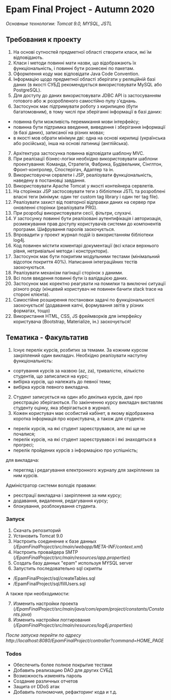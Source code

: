 # Epam Final Project - Autumn 2020

*Основные технологии: Tomcat 9.0, MYSQL, JSTL*

## Требования к проекту

1. На основі сутностей предметної області створити класи, які їм відповідають.  
2. Класи і методи повинні мати назви, що відображають їх функціональність, і повинні бути  рознесені по пакетам.  
3. Оформлення коду має відповідати Java Code Convention.  
4. Інформацію щодо предметної області зберігати у реляційній базі даних (в якості СУБД  рекомендується використовувати MySQL або PostgreSQL). 
5. Для доступу до даних використовувати JDBC API із застосуванням готового або ж  розробленого самостійно пулу з'єднань. 
6. Застосунок має підтримувати роботу з кирилицею (бути багатомовним), в тому числі при  зберіганні інформації в базі даних:  


- повинна бути можливість перемикання мови інтерфейсу;  
- повинна бути підтримка введення, виведення і зберігання інформації (в базі даних),  записаної на різних мовах;  
- в якості мов обрати мінімум дві: одна на основі кирилиці (українська або російська),  інша на основі латиниці (англійська).  


7. Архітектура застосунка повинна відповідати шаблону MVC. 
8. При реалізації бізнес-логіки необхідно використовувати шаблони проектування: Команда,  Стратегія, Фабрика, Будівельник, Сінглтон, Фронт-контролер, Спостерігач, Адаптер та ін. 
9. Використовуючи сервлети і JSP, реалізувати функціональність, наведену в постановці  завдання.  
10. Використовувати Apache Tomcat у якості контейнера сервлетів.  
11. На сторінках JSP застосовувати теги з бібліотеки JSTL та розроблені власні теги (мінімум: один  тег custom tag library і один тег tag file). 
12. Реалізувати захист від повторної відправки даних на сервер при оновленні сторінки (реалізувати PRG). 
13. При розробці використовувати сесії, фільтри, слухачі.
14. У застосунку повинні бути реалізовані аутентифікація і авторизація, розмежування прав  доступу користувачів системи до компонентів програми. Шифрування паролів заохочується. 
15. Впровадити у проект журнал подій із використанням бібліотеки log4j.  
16. Код повинен містити коментарі документації (всі класи верхнього рівня, нетривіальні методи  і конструктори). 
17. Застосунок має бути покритим модульними тестами (мінімальний відсоток покриття 40%).  Написання інтеграційних тестів заохочуються. 
18. Реалізувати механізм пагінації сторінок з даними. 
19. Всі поля введення повинні бути із валідацією даних. 
20. Застосунок має коректно реагувати на помилки та виключні ситуації різного роду (кінцевий  користувач не повинен бачити stack trace на стороні клієнта). 
21. Самостійне розширення постановки задачі по функціональності заохочується! (додавання  капчі, формування звітів у різних форматах, тощо) 
22. Використання HTML, CSS, JS фреймворків для інтерфейсу користувача (Bootstrap, Materialize,  ін.) заохочується! 

## Тематика - Факультатив
1. Існує перелік курсів, розбитих за темами. За кожним курсом закріплений один викладач. Необхідно реалізувати наступну функціональність:


- сортування курсів за назвою (az, za), тривалістю, кількістю студентів, що записалися на курс;
- вибірка курсів, що належать до певної теми;
- вибірка курсів певного викладача.


2. Студент записується на один або декілька курсів, дані про реєстрацію зберігаються. По закінченню курсу викладач виставляє студенту оцінку, яка зберігається в журналі.
3. Кожен користувач має особистий кабінет, в якому відображена коротка інформація про користувача, а також для студента:


- перелік курсів, на які студент зареєструвався, але які ще не почалися;
- перелік курсів, на які студент зареєструвався і які знаходяться в прогресі;
- перелік пройдених курсів з інформацією про успішність;


для викладача:


- перегляд і редагування електронного журналу для закріплених за ним курсів.


Адміністратор системи володіє правами:


- реєстрації викладача і закріплення за ним курсу;
- додавання, видалення, редагування курсу;
- блокування, розблокування студента.


### Запуск

1. Скачать репозиторий
2. Установить Tomcat 9.0
3. Настроить соединение к базе данных (*/EpamFinalProject/src/main/webapp/META-INF/context.xml*)
4. Настроить провайдера SMTP (*/EpamFinalProject/src/main/resources/app.properties*)
5. Создать базу данных "epam" используя MYSQL server
6. Запустить последовательно sql скрипты


  - /EpamFinalProject/sql/createTables.sql
  - /EpamFinalProject/sql/fillUsers.sql


А также при необходимости:

7. Изменить настройки проекта (*/EpamFinalProject/src/main/java/com/epam/project/constants/Constants.java*)
8. Изменить настройки логгирования (*/EpamFinalProject/src/main/resources/log4j.properties*)

*После запуска перейти по адресу http://localhost:8080/EpamFinalProject/controller?command=HOME_PAGE*

### Todos

 - Обеспечить более полное покрытие тестами
 - Добавить реализацию DAO для других СУБД
 - Возможность изменять пароль
 - Создание различных отчетов
 - Защита от DDoS атак
 - Добавить полномочия, рефакторинг кода и т.д.